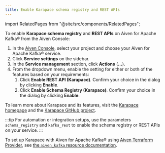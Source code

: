```yaml
---
title: Enable Karapace schema registry and REST APIs
---
```


import RelatedPages from "@site/src/components/RelatedPages";

To enable **Karapace schema registry** and **REST APIs** on Aiven for Apache Kafka® from the Aiven Console:

1. In the [Aiven Console](https://console.aiven.io/), select your
   project and choose your Aiven for Apache Kafka® service.
1. Click **Service settings** on the sidebar.
1. In the **Service management** section, click **Actions** (**...**).
1. From the dropdown menu, enable the setting for either or both of the
   features based on your requirements:
   1. Click **Enable REST API (Karapace)**. Confirm your choice in the
      dialog by clicking **Enable**.
   1. Click **Enable Schema Registry (Karapace)**. Confirm your choice
      in the dialog by clicking **Enable**.

To learn more about Karapace and its features, visit the [Karapace
homepage](https://www.karapace.io) and the [Karapace GitHub
project](https://github.com/aiven/karapace).

:::tip
For automation or integration setups, use the parameters
`schema_registry` and `kafka_rest` to enable the schema registry or REST
APIs on your service.
:::

<RelatedPages/>

To set up Karapace with Aiven for Apache Kafka®
using [Aiven Terraform Provider](https://registry.terraform.io/providers/aiven/aiven/latest/docs),
see [the `aiven_kafka` resource documentation](https://registry.terraform.io/providers/aiven/aiven/latest/docs/resources/kafka).
